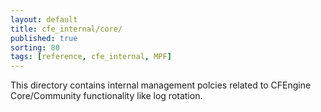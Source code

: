 ```yaml
---
layout: default
title: cfe_internal/core/
published: true
sorting: 80
tags: [reference, cfe_internal, MPF]
---
```


This directory contains internal management polcies related to CFEngine
Core/Community functionality like log rotation.
